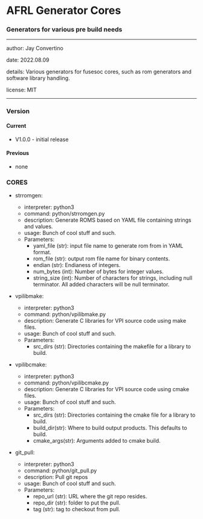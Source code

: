 # AFRL Generator Cores
### Generators for various pre build needs
---

   author: Jay Convertino  
   
   date: 2022.08.09  
   
   details: Various generators for fusesoc cores, such as rom generators and software library handling.  
   
   license: MIT   
   
---

### Version
#### Current
  - V1.0.0 - initial release

#### Previous
  - none

### CORES

- strromgen:
  - interpreter: python3
  - command: python/strromgen.py
  - description: Generate ROMS based on YAML file containing strings and values.
  - usage: Bunch of cool stuff and such.
  - Parameters:
      - yaml_file   (str):  input file name to generate rom from in YAML format.
      - rom_file    (str):  output rom file name for binary contents.
      - endian      (str):  Endianess of integers.
      - num_bytes   (int):  Number of bytes for integer values.
      - string_size (int):  Number of characters for strings, including null terminator. All added characters will be null terminator.

- vpilibmake:
  - interpreter: python3
  - command: python/vpilibmake.py
  - description: Generate C libraries for VPI source code using make files.
  - usage: Bunch of cool stuff and such.
  - Parameters:
      - src_dirs (str): Directories containing the makefile for a library to build.

- vpilibcmake:
  - interpreter: python3
  - command: python/vpilibcmake.py
  - description: Generate C libraries for VPI source code using cmake files.
  - usage: Bunch of cool stuff and such.
  - Parameters:
      - src_dirs (str): Directories containing the cmake file for a library to build.
      - build_dir(str): Where to build output products. This defaults to build.
      - cmake_args(str): Arguments added to cmake build.

- git_pull:
  - interpreter: python3
  - command: python/git_pull.py
  - description: Pull git repos
  - usage: Bunch of cool stuff and such.
  - Parameters:
      - repo_url (str): URL where the git repo resides.
      - repo_dir (str): folder to put the pull.
      - tag (str): tag to checkout from pull.



